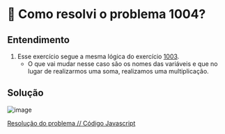 # 🤔 Como resolvi o problema 1004?

## Entendimento

1. Esse exercício segue a mesma lógica do exercício [1003](./1003.md).
    - O que vai mudar nesse caso são os nomes das variáveis e que no lugar de realizarmos uma soma, realizamos uma multiplicação.

## Solução

![image](../img/1004.png)

[Resolução do problema // Código Javascript](../../1004.js)